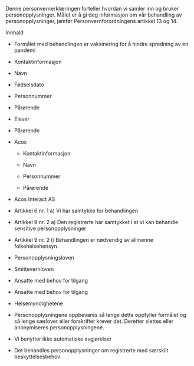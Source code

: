 <!-- title: Samtykke til vaksinering -->


  

Denne personvernerklæringen forteller hvordan vi samler inn og bruker personopplysninger. Målet er å gi deg informasjon om vår behandling av personopplysninger, jamfør Personvernforordningens artikkel 13 og 14.

  

Innhald

*   Formålet med behandlingen er vaksinering for å hindre spredning av en pandemi  
    
*   Kontaktinformasjon  
    
*   Navn  
    
*   Fødselsdato  
    
*   Personnummer  
    
*   Pårørende  
    
*   Elever  
    
*   Pårørende  
    
*   Acos  
    
    *   Kontaktinformasjon
    
    *   Navn
    
    *   Personnummer
    
    *   Pårørende
    
*   Acos Interact AS  
    
*   Artikkel 6 nr. 1 a) Vi har samtykke for behandlingen  
    
*   Artikkel 9 nr. 2 a) Den registrerte har samtykket i at vi kan behandle sensitive personopplysninger  
    
*   Artikkel 9 nr. 2 i) Behandlingen er nødvendig av allmenne folkehelsehensyn.  
    
*   Personopplysningsloven  
    
*   Smittevernloven  
    
*   Ansatte med behov for tilgang  
    
*   Ansatte med behov for tilgang  
    
*   Helsemyndighetene  
    
*   Personopplysningene oppbevares så lenge dette oppfyller formålet og så lenge særlover eller forskrifter krever det. Deretter slettes eller anonymiseres personopplysningene.  
    
*   Vi benytter ikke automatiske avgjørelser  
    
*   Det behandles personopplysninger om registrerte med særskilt beskyttelsesbehov